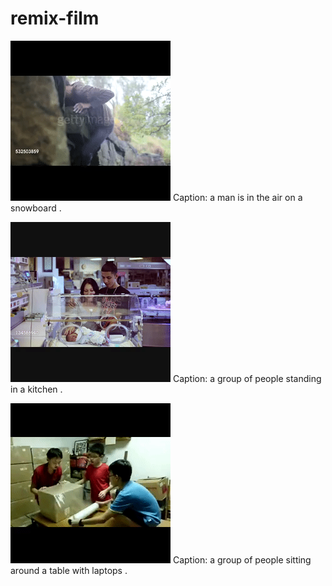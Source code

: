 # remix-film
![alt text](https://github.com/reymbarcelo/deep-remix/blob/master/sample-gifs/1.gif)
Caption: a man is in the air on a snowboard .

![alt text](https://github.com/reymbarcelo/deep-remix/blob/master/sample-gifs/2.gif)
Caption: a group of people standing in a kitchen .

![alt text](https://github.com/reymbarcelo/deep-remix/blob/master/sample-gifs/3.gif)
Caption: a group of people sitting around a table with laptops .
